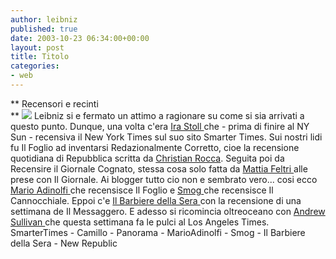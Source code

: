 ```yaml
---
author: leibniz
published: true
date: 2003-10-23 06:34:00+00:00
layout: post
title: Titolo
categories:
- web
---
```


 

 **   Recensori e recinti   
** ![](http://www.clickufficio.it/immagini/7357.jpg) Leibniz si e fermato un attimo a ragionare su come si sia arrivati a questo punto. Dunque, una volta c'era  [ Ira Stoll ](http://www.smartertimes.com/index.html)che - prima di finire al NY Sun - recensiva il New York Times sul suo sito Smarter Times. Sui nostri lidi fu Il Foglio ad inventarsi Redazionalmente Corretto, cioe la recensione quotidiana di Repubblica scritta da  [ Christian Rocca](http://www.ilfoglio.it/camillo/). Seguita poi da Recensire il Giornale Cognato, stessa cosa solo fatta da  [ Mattia Feltri ](http://www.panorama.it/home/stampa/articolo/ix1-A020001020141/idxsl1-stampaarticolo)alle prese con Il Giornale. Ai blogger tutto cio non e sembrato vero... cosi ecco  [ Mario Adinolfi ](http://marioadinolfi.ilcannocchiale.it/)che recensisce Il Foglio e  [ Smog ](http://smog.ilcannocchiale.it/)che recensisce Il Cannocchiale. Eppoi c'e  [ Il Barbiere della Sera ](http://www.ilbarbieredellasera.com/article.php?sid=9451)con la recensione di una settimana de Il Messaggero. E adesso si ricomincia oltreoceano con  [ Andrew Sullivan ](http://www.tnr.com/doc.mhtml?i=fisking&s=sullivan102003)che questa settimana fa le pulci al Los Angeles Times.   
  SmarterTimes - Camillo - Panorama - MarioAdinolfi - Smog - Il Barbiere della Sera - New Republic
